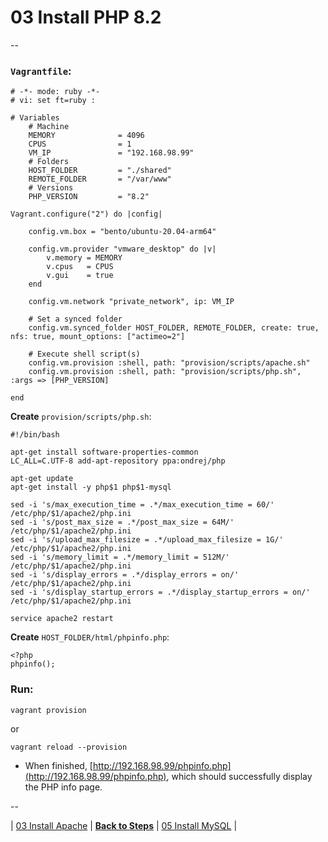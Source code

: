 # 03 Install PHP 8.2

--

### `Vagrantfile`:

```
# -*- mode: ruby -*-
# vi: set ft=ruby :

# Variables
	# Machine
	MEMORY              = 4096
	CPUS                = 1
	VM_IP               = "192.168.98.99"
	# Folders
	HOST_FOLDER         = "./shared"
	REMOTE_FOLDER       = "/var/www"
	# Versions
	PHP_VERSION         = "8.2"

Vagrant.configure("2") do |config|

	config.vm.box = "bento/ubuntu-20.04-arm64"

	config.vm.provider "vmware_desktop" do |v|
		v.memory = MEMORY
		v.cpus   = CPUS
		v.gui    = true
	end

	config.vm.network "private_network", ip: VM_IP

	# Set a synced folder
	config.vm.synced_folder HOST_FOLDER, REMOTE_FOLDER, create: true, nfs: true, mount_options: ["actimeo=2"]

	# Execute shell script(s)
	config.vm.provision :shell, path: "provision/scripts/apache.sh"
	config.vm.provision :shell, path: "provision/scripts/php.sh", :args => [PHP_VERSION]

end
```

**Create** `provision/scripts/php.sh`:

```
#!/bin/bash

apt-get install software-properties-common
LC_ALL=C.UTF-8 add-apt-repository ppa:ondrej/php

apt-get update
apt-get install -y php$1 php$1-mysql

sed -i 's/max_execution_time = .*/max_execution_time = 60/' /etc/php/$1/apache2/php.ini
sed -i 's/post_max_size = .*/post_max_size = 64M/' /etc/php/$1/apache2/php.ini
sed -i 's/upload_max_filesize = .*/upload_max_filesize = 1G/' /etc/php/$1/apache2/php.ini
sed -i 's/memory_limit = .*/memory_limit = 512M/' /etc/php/$1/apache2/php.ini
sed -i 's/display_errors = .*/display_errors = on/' /etc/php/$1/apache2/php.ini
sed -i 's/display_startup_errors = .*/display_startup_errors = on/' /etc/php/$1/apache2/php.ini

service apache2 restart
```

**Create** `HOST_FOLDER/html/phpinfo.php`:

```
<?php
phpinfo();
```

### Run:

```
vagrant provision
```

or

```
vagrant reload --provision
```

* When finished, [http://192.168.98.99/phpinfo.php](http://192.168.98.99/phpinfo.php), which should successfully display the PHP info page.

--

<!-- Install PHP 8.2 -->
| [03 Install Apache](./03_Install_Apache.md)
| [**Back to Steps**](../README.md)
| [05 Install MySQL](./05_Install_MySQL.md)
|
